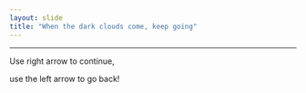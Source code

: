 ```yaml
---
layout: slide
title: "When the dark clouds come, keep going"
---
```


---
Use right arrow to continue,

use the left arrow to go back!

